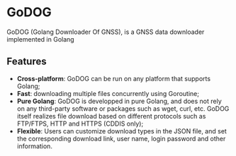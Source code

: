 # GoDOG

GoDOG (Golang Downloader Of GNSS), is a GNSS data downloader implemented in Golang

## Features

- **Cross-platform**: GoDOG can be run on any platform that supports Golang;
- **Fast**: downloading multiple files concurrently using Goroutine;
- **Pure Golang**: GoDOG is developped in pure Golang, and does not rely on any third-party software or packages such as wget, curl, etc. GoDOG itself realizes file download based on different protocols such as FTP/FTPS, HTTP and HTTPS (CDDIS only);
- **Flexible**: Users can customize download types in the JSON file, and set the corresponding download link, user name, login password and other information.
